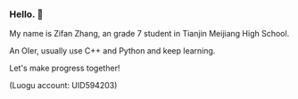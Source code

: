 ### Hello. 👋

My name is Zifan Zhang, an grade 7 student in Tianjin Meijiang High School.

An OIer, usually use C++ and Python and keep learning.

Let's make progress together!

(Luogu account: UID594203)

